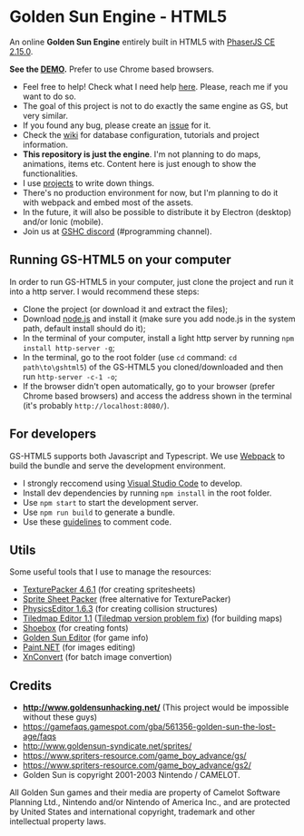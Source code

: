 # Golden Sun Engine - HTML5
An online **Golden Sun Engine** entirely built in HTML5 with [PhaserJS CE 2.15.0](http://phaser.io/).

**See the [DEMO](https://jjppof.github.io/goldensun_html5/index).** Prefer to use Chrome based browsers.

- Feel free to help! Check what I need help [here](https://github.com/jjppof/goldensun_html5/projects/2). Please, reach me if you want to do so.
- The goal of this project is not to do exactly the same engine as GS, but very similar.
- If you found any bug, please create an [issue](https://github.com/jjppof/goldensun_html5/issues/new) for it.
- Check the [wiki](https://github.com/jjppof/goldensun_html5/wiki) for database configuration, tutorials and project information.
- **This repository is just the engine**. I'm not planning to do maps, animations, items etc. Content here is just enough to show the functionalities.
- I use [projects](https://github.com/jjppof/goldensun_html5/projects/1) to write down things.
- There's no production environment for now, but I'm planning to do it with webpack and embed most of the assets.
- In the future, it will also be possible to distribute it by Electron (desktop) and/or Ionic (mobile).
- Join us at [GSHC discord](https://discord.gg/jwKJDXC) (#programming channel).

## Running GS-HTML5 on your computer

In order to run GS-HTML5 in your computer, just clone the project and run it into a http server. I would recommend these steps:
- Clone the project (or download it and extract the files);
- Download [node.js](https://nodejs.org/en/download/) and install it (make sure you add node.js in the system path, default install should do it);
- In the terminal of your computer, install a light http server by running `npm install http-server -g`;
- In the terminal, go to the root folder (use `cd` command: `cd path\to\gshtml5`) of the GS-HTML5 you cloned/downloaded and then run `http-server -c-1 -o`;
- If the browser didn't open automatically, go to your browser (prefer Chrome based browsers) and access the address shown in the terminal (it's probably `http://localhost:8080/`).

## For developers

GS-HTML5 supports both Javascript and Typescript. We use [Webpack](https://webpack.js.org/) to build the bundle and serve the development environment.
- I strongly reccomend using [Visual Studio Code](https://code.visualstudio.com/download) to develop.
- Install dev dependencies by running `npm install` in the root folder.
- Use `npm start` to start the development server.
- Use `npm run build` to generate a bundle.
- Use these [guidelines](https://typedoc.org/guides/doccomments/) to comment code.

## Utils

Some useful tools that I use to manage the resources:
- [TexturePacker 4.6.1](https://www.codeandweb.com/texturepacker) (for creating spritesheets)
- [Sprite Sheet Packer](https://www.codeandweb.com/free-sprite-sheet-packer) (free alternative for TexturePacker)
- [PhysicsEditor 1.6.3](https://www.codeandweb.com/physicseditor) (for creating collision structures)
- [Tiledmap Editor 1.1](https://www.mapeditor.org/) ([Tiledmap version problem fix](https://github.com/bjorn/tiled/issues/2058#issuecomment-458975579)) (for building maps)
- [Shoebox](https://renderhjs.net/shoebox/) (for creating fonts)
- [Golden Sun Editor](http://forum.goldensunhacking.net/index.php?action=downloads;sa=view;down=124) (for game info)
- [Paint.NET](https://www.getpaint.net/) (for images editing)
- [XnConvert](https://www.xnview.com/en/xnconvert/) (for batch image convertion)

## Credits
- **http://www.goldensunhacking.net/** (This project would be impossible without these guys)
- https://gamefaqs.gamespot.com/gba/561356-golden-sun-the-lost-age/faqs
- http://www.goldensun-syndicate.net/sprites/
- https://www.spriters-resource.com/game_boy_advance/gs/
- https://www.spriters-resource.com/game_boy_advance/gs2/
- Golden Sun is copyright 2001-2003 Nintendo / CAMELOT.

All Golden Sun games and their media are property of Camelot Software Planning Ltd., Nintendo and/or Nintendo of America Inc., and are protected by United States and international copyright, trademark and other intellectual property laws.
